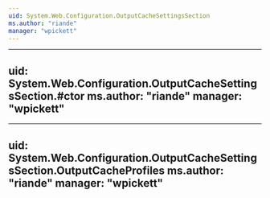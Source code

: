 ```yaml
---
uid: System.Web.Configuration.OutputCacheSettingsSection
ms.author: "riande"
manager: "wpickett"
---
```


---
uid: System.Web.Configuration.OutputCacheSettingsSection.#ctor
ms.author: "riande"
manager: "wpickett"
---

---
uid: System.Web.Configuration.OutputCacheSettingsSection.OutputCacheProfiles
ms.author: "riande"
manager: "wpickett"
---
